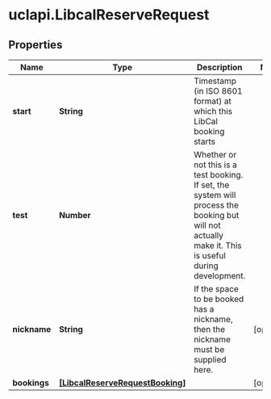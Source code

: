 # uclapi.LibcalReserveRequest

## Properties

Name | Type | Description | Notes
------------ | ------------- | ------------- | -------------
**start** | **String** | Timestamp (in ISO 8601 format) at which this LibCal booking starts | 
**test** | **Number** | Whether or not this is a test booking. If set, the system will process the booking but will not actually make it. This is useful during development. | 
**nickname** | **String** | If the space to be booked has a nickname, then the nickname must be supplied here. | [optional] 
**bookings** | [**[LibcalReserveRequestBooking]**](LibcalReserveRequestBooking.md) |  | [optional] 


